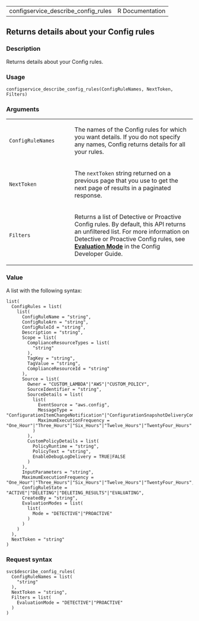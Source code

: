 <table style="width: 100%;">
<tbody>
<tr class="odd">
<td>configservice_describe_config_rules</td>
<td style="text-align: right;">R Documentation</td>
</tr>
</tbody>
</table>

## Returns details about your Config rules

### Description

Returns details about your Config rules.

### Usage

    configservice_describe_config_rules(ConfigRuleNames, NextToken, Filters)

### Arguments

<table>
<colgroup>
<col style="width: 35%" />
<col style="width: 65%" />
</colgroup>
<tbody>
<tr class="odd">
<td><code
id="configservice_describe_config_rules_:_ConfigRuleNames">ConfigRuleNames</code></td>
<td><p>The names of the Config rules for which you want details. If you
do not specify any names, Config returns details for all your
rules.</p></td>
</tr>
<tr class="even">
<td><code
id="configservice_describe_config_rules_:_NextToken">NextToken</code></td>
<td><p>The <code>nextToken</code> string returned on a previous page
that you use to get the next page of results in a paginated
response.</p></td>
</tr>
<tr class="odd">
<td><code
id="configservice_describe_config_rules_:_Filters">Filters</code></td>
<td><p>Returns a list of Detective or Proactive Config rules. By
default, this API returns an unfiltered list. For more information on
Detective or Proactive Config rules, see <a
href="https://docs.aws.amazon.com/config/latest/developerguide/evaluate-config-rules.html"><strong>Evaluation
Mode</strong></a> in the Config Developer Guide.</p></td>
</tr>
</tbody>
</table>

### Value

A list with the following syntax:

    list(
      ConfigRules = list(
        list(
          ConfigRuleName = "string",
          ConfigRuleArn = "string",
          ConfigRuleId = "string",
          Description = "string",
          Scope = list(
            ComplianceResourceTypes = list(
              "string"
            ),
            TagKey = "string",
            TagValue = "string",
            ComplianceResourceId = "string"
          ),
          Source = list(
            Owner = "CUSTOM_LAMBDA"|"AWS"|"CUSTOM_POLICY",
            SourceIdentifier = "string",
            SourceDetails = list(
              list(
                EventSource = "aws.config",
                MessageType = "ConfigurationItemChangeNotification"|"ConfigurationSnapshotDeliveryCompleted"|"ScheduledNotification"|"OversizedConfigurationItemChangeNotification",
                MaximumExecutionFrequency = "One_Hour"|"Three_Hours"|"Six_Hours"|"Twelve_Hours"|"TwentyFour_Hours"
              )
            ),
            CustomPolicyDetails = list(
              PolicyRuntime = "string",
              PolicyText = "string",
              EnableDebugLogDelivery = TRUE|FALSE
            )
          ),
          InputParameters = "string",
          MaximumExecutionFrequency = "One_Hour"|"Three_Hours"|"Six_Hours"|"Twelve_Hours"|"TwentyFour_Hours",
          ConfigRuleState = "ACTIVE"|"DELETING"|"DELETING_RESULTS"|"EVALUATING",
          CreatedBy = "string",
          EvaluationModes = list(
            list(
              Mode = "DETECTIVE"|"PROACTIVE"
            )
          )
        )
      ),
      NextToken = "string"
    )

### Request syntax

    svc$describe_config_rules(
      ConfigRuleNames = list(
        "string"
      ),
      NextToken = "string",
      Filters = list(
        EvaluationMode = "DETECTIVE"|"PROACTIVE"
      )
    )
